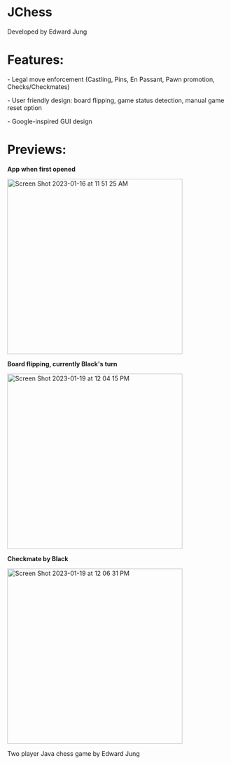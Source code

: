 # JChess

Developed by Edward Jung

<h1>Features:</h1>
<p>- Legal move enforcement (Castling, Pins, En Passant, Pawn promotion, Checks/Checkmates)</p>
<p>- User friendly design: board flipping, game status detection, manual game reset option</p>
<p>- Google-inspired GUI design </p>

<h1>Previews:</h1>

<b>App when first opened</b>

<img width="400" alt="Screen Shot 2023-01-16 at 11 51 25 AM" src="https://user-images.githubusercontent.com/109245538/212730216-79e8a27f-b472-4b45-9849-e66c57014764.png">

**Board flipping, currently Black's turn**

<img width="400" alt="Screen Shot 2023-01-19 at 12 04 15 PM" src="https://user-images.githubusercontent.com/109245538/213511697-417d2a45-9de4-4978-a598-611f8a472d94.png">

**Checkmate by Black**

<img width="400" alt="Screen Shot 2023-01-19 at 12 06 31 PM" src="https://user-images.githubusercontent.com/109245538/213512223-e39c9f97-39d9-4c51-a89c-f7e6958dd3e9.png">

Two player Java chess game by Edward Jung

